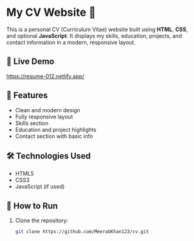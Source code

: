 # My CV Website 💼

This is a personal CV (Curriculum Vitae) website built using **HTML**, **CSS**, and optional **JavaScript**. It displays my skills, education, projects, and contact information in a modern, responsive layout.

## 🔗 Live Demo
https://resume-012.netlify.app/
## 📁 Features

- Clean and modern design
- Fully responsive layout
- Skills section
- Education and project highlights
- Contact section with basic info

## 🛠️ Technologies Used

- HTML5
- CSS3
- JavaScript (if used)


## 🚀 How to Run

1. Clone the repository:
   ```bash
   git clone https://github.com/MeerabKhan123/cv.git

